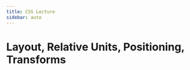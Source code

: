 ```yaml
---
title: CSS Lecture
sidebar: auto
---
```


# Layout, Relative Units, Positioning, Transforms

<!-- https://developer.mozilla.org/en-US/docs/Web/CSS/color_value#colors_table -->

<!-- https://developer.mozilla.org/en-US/docs/Learn/CSS/Styling_text/Fundamentals -->
<!-- https://learn.shayhowe.com/html-css/working-with-typography/ -->

<!-- https://codepen.io/jorgecardoso/post/exercises-css-positioning -->
